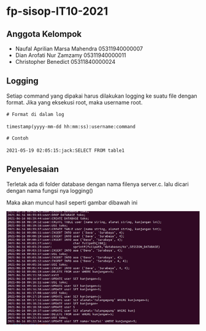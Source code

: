 # fp-sisop-IT10-2021
## Anggota Kelompok
- Naufal Aprilian Marsa Mahendra    05311940000007
- Dian Arofati Nur Zamzamy          05311940000011
- Christopher Benedict              05311840000024

## Logging
Setiap command yang dipakai harus dilakukan logging ke suatu file dengan format. Jika yang eksekusi root, maka username root.
```
# Format di dalam log

timestamp(yyyy-mm-dd hh:mm:ss):username:command
```

```
# Contoh

2021-05-19 02:05:15:jack:SELECT FROM table1
```

## Penyelesaian
Terletak ada di folder database dengan nama filenya server.c. lalu dicari dengan nama fungsi nya logging()

Maka akan muncul hasil seperti gambar dibawah ini

![Gambar](database/soalfp-logging.png)
